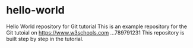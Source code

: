 # hello-world
Hello World repository for Git tutorial
This is an example repository for the Git tutoial on https://www.w3schools.com
...789791231
This repository is built step by step in the tutorial.
